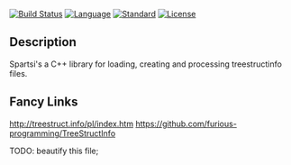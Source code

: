 [![Build Status](https://travis-ci.org/spartanPAGE/spartsi.svg?branch=master)](https://travis-ci.org/spartanPAGE/spartsi) [![Language](https://img.shields.io/badge/language-C++-blue.svg)](https://isocpp.org/) [![Standard](https://img.shields.io/badge/c%2B%2B-11-blue.svg)](https://en.wikipedia.org/wiki/C%2B%2B#Standardization) [![License](https://img.shields.io/badge/license-MIT-blue.svg)](https://opensource.org/licenses/MIT)
## Description
Spartsi's a C++ library for loading, creating and processing treestructinfo files.


## Fancy Links
http://treestruct.info/pl/index.htm
https://github.com/furious-programming/TreeStructInfo

TODO: beautify this file;